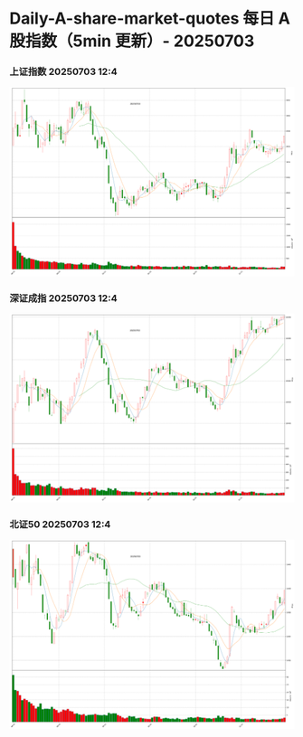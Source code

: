 
# Daily-A-share-market-quotes 每日 A 股指数（5min 更新）- 20250703

### 上证指数 20250703 12:4
![](./fig/2025/7/20250703-sh000001.png)

### 深证成指 20250703 12:4
![](./fig/2025/7/20250703-sz399001.png)

### 北证50 20250703 12:4
![](./fig/2025/7/20250703-bj899050.png)
